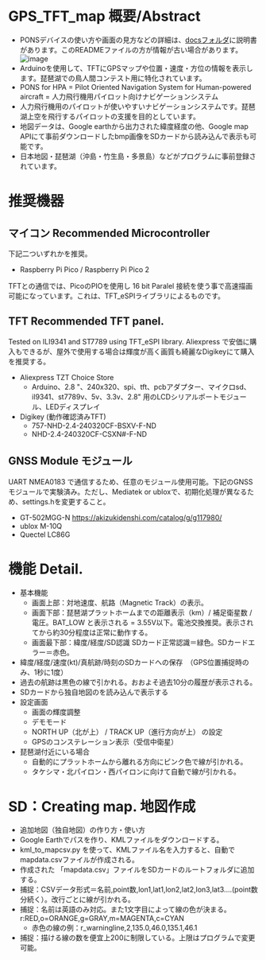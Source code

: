 # GPS_TFT_map 概要/Abstract
 * PONSデバイスの使い方や画面の見方などの詳細は、[docsフォルダ](docs)に説明書があります。このREADMEファイルの方が情報が古い場合があります。
   ![image](https://github.com/user-attachments/assets/e5c458c2-ea0e-470b-8ae2-00049514d380)
 * Arduinoを使用して、TFTにGPSマップや位置・速度・方位の情報を表示します。琵琶湖での鳥人間コンテスト用に特化されています。
 * PONS for HPA = Pilot Oriented Navigation System for Human-powered aircraft = 人力飛行機用パイロット向けナビゲーションシステム
 * 人力飛行機用のパイロットが使いやすいナビゲーションシステムです。琵琶湖上空を飛行するパイロットの支援を目的としています。
 * 地図データは、Google earthから出力された緯度経度の他、Google map APIにて事前ダウンロードしたbmp画像をSDカードから読み込んで表示も可能です。
 * 日本地図・琵琶湖（沖島・竹生島・多景島）などがプログラムに事前登録されています。


# 推奨機器
## マイコン  Recommended Microcontroller
下記二ついずれかを推奨。
 * Raspberry Pi Pico / Raspberry Pi Pico 2
   
 TFTとの通信では、PicoのPIOを使用し 16 bit Paralel 接続を使う事で高速描画可能になっています。これは、TFT_eSPIライブラリによるものです。

## TFT  Recommended TFT panel.
 Tested on ILI9341 and ST7789 using TFT_eSPI library.  Aliexpress で安価に購入もできるが、屋外で使用する場合は輝度が高く画質も綺麗なDigikeyにて購入を推奨する。
 * Aliexpress TZT Choice Store
   * Arduino、2.8 "、240x320、spi、tft、pcbアダプター、マイクロsd、il9341、st7789v、5v、3.3v、2.8" 用のLCDシリアルポートモジュール、LEDディスプレイ
 * Digikey (動作確認済みTFT)
   * 757-NHD-2.4-240320CF-BSXV-F-ND
   * NHD-2.4-240320CF-CSXN#-F-ND

## GNSS Module モジュール
 UART NMEA0183 で通信するため、任意のモジュール使用可能。下記のGNSSモジュールで実験済み。ただし、Mediatek or ubloxで、初期化処理が異なるため、settings.hを変更すること。
 * GT-502MGG-N https://akizukidenshi.com/catalog/g/g117980/
 * ublox M-10Q
 * Quectel LC86G


# 機能 Detail.
 * 基本機能
    * 画面上部：対地速度、航路（Magnetic Track）の表示。
    * 画面下部：琵琶湖プラットホームまでの距離表示（km）/ 補足衛星数 / 電圧。BAT_LOW と表示される = 3.55V以下。電池交換推奨。表示されてから約30分程度は正常に動作する。
    * 画面最下部：緯度/経度/SD認識 SDカード正常認識＝緑色。SDカードエラー＝赤色。
 * 緯度/経度/速度(kt)/真航跡/時刻のSDカードへの保存　（GPS位置捕捉時のみ、1秒に1度）
 * 過去の航跡は黒色の線で引かれる。おおよそ過去10分の履歴が表示される。
 * SDカードから独自地図のを読み込んで表示する
 * 設定画面
    * 画面の輝度調整
    * デモモード
    * NORTH UP（北が上） / TRACK UP（進行方向が上） の設定
    * GPSのコンステレーション表示（受信中衛星）
 * 琵琶湖付近にいる場合
    * 自動的にプラットホームから離れる方向にピンク色で線が引かれる。
    * タケシマ・北パイロン・西パイロンに向けて自動で線が引かれる。


# SD：Creating map.  地図作成
 * 追加地図（独自地図）の作り方・使い方
 * Google Earthでパスを作り、KMLファイルをダウンロードする。
 * kml_to_mapcsv.py を使って、KMLファイル名を入力すると、自動でmapdata.csvファイルが作成される。
 * 作成された 「mapdata.csv」ファイルをSDカードのルートフォルダに追加する。
 * 捕捉：CSVデータ形式＝名前,point数,lon1,lat1,lon2,lat2,lon3,lat3....(point数分続く）。改行ごとに線が引かれる。
 * 捕捉：名前は英語のみ対応。また1文字目によって線の色が決まる。r:RED,o=ORANGE,g=GRAY,m=MAGENTA,c=CYAN
   * 赤色の線の例：r_warningline,2,135.0,46.0,135.1,46.1
 * 捕捉：描ける線の数を便宜上200に制限している。上限はプログラムで変更可能。

